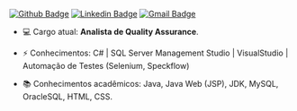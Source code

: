 [![Github Badge](https://img.shields.io/badge/-MicaelTrivelato-000?style=flat-square&logo=Github&logoColor=white&link=https://github.com/GuScarpim)](https://github.com/micaelTrivelato)
[![Linkedin Badge](https://img.shields.io/badge/-GustavoScarpim-blue?style=flat-square&logo=Linkedin&logoColor=white&link=https://www.linkedin.com/in/micaelTrivelato/)](https://www.linkedin.com/in/micaelTrivelato/)
[![Gmail Badge](https://img.shields.io/badge/-micaeltrivelato1@gmail.com-c14438?style=flat-square&logo=Gmail&logoColor=white&link=mailto:micaeltrivelato1@gmail.com)](mailto:micaeltrivelato1@gmail.com)
<br>
-  💻 Cargo atual: <b>Analista de Quality Assurance</b>.

-  ⚡ Conhecimentos: C# | SQL Server Management Studio | VisualStudio | Automação de Testes (Selenium, Speckflow)

-  :books: Conhecimentos acadêmicos: Java, Java Web (JSP), JDK, MySQL, OracleSQL, HTML, CSS.

<!--
*GuScarpim/GusCarpim* is a ✨ special ✨ repository because its `README.md` (this file) appears on your GitHub profile.

Here are some ideas to get you started:

- 🔭 I’m currently working on ...
- 🌱 I’m currently learning ...
- 👯 I’m looking to collaborate on ...
- 🤔 I’m looking for help with ...
- 💬 Ask me about ...
- 📫 How to reach me: ...
- 😄 Pronouns: ...
- ⚡ Fun fact: ...
-->
